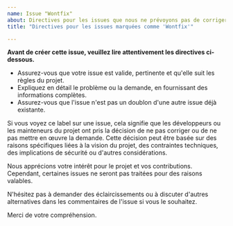 ```yaml
---
name: Issue "Wontfix"
about: Directives pour les issues que nous ne prévoyons pas de corriger.
title: "Directives pour les issues marquées comme 'Wontfix'"

---
```


**Avant de créer cette issue, veuillez lire attentivement les directives ci-dessous.**

- Assurez-vous que votre issue est valide, pertinente et qu'elle suit les règles du projet.
- Expliquez en détail le problème ou la demande, en fournissant des informations complètes.
- Assurez-vous que l'issue n'est pas un doublon d'une autre issue déjà existante.

Si vous voyez ce label sur une issue, cela signifie que les développeurs ou les mainteneurs du projet ont pris la décision de ne pas corriger ou de ne pas mettre en œuvre la demande. Cette décision peut être basée sur des raisons spécifiques liées à la vision du projet, des contraintes techniques, des implications de sécurité ou d'autres considérations.

Nous apprécions votre intérêt pour le projet et vos contributions. Cependant, certaines issues ne seront pas traitées pour des raisons valables.

N'hésitez pas à demander des éclaircissements ou à discuter d'autres alternatives dans les commentaires de l'issue si vous le souhaitez.

Merci de votre compréhension.
